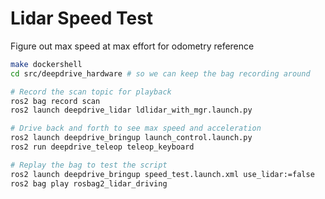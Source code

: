 # Lidar Speed Test

Figure out max speed at max effort for odometry reference

```sh
make dockershell
cd src/deepdrive_hardware # so we can keep the bag recording around

# Record the scan topic for playback
ros2 bag record scan
ros2 launch deepdrive_lidar ldlidar_with_mgr.launch.py

# Drive back and forth to see max speed and acceleration
ros2 launch deepdrive_bringup launch_control.launch.py
ros2 run deepdrive_teleop teleop_keyboard

# Replay the bag to test the script
ros2 launch deepdrive_bringup speed_test.launch.xml use_lidar:=false
ros2 bag play rosbag2_lidar_driving
```
